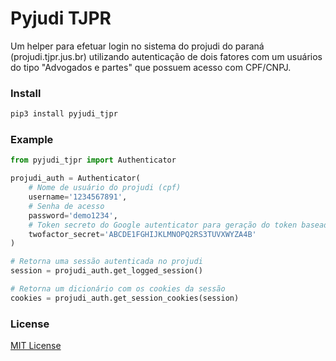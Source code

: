 # Pyjudi TJPR
Um helper para efetuar login no sistema do projudi do paraná (projudi.tjpr.jus.br) utilizando autenticação de dois fatores com um usuários do tipo "Advogados e partes" que possuem acesso com CPF/CNPJ.


### Install
```bash
pip3 install pyjudi_tjpr
```

### Example
```python
from pyjudi_tjpr import Authenticator

projudi_auth = Authenticator(
    # Nome de usuário do projudi (cpf)
    username='1234567891',
    # Senha de acesso
    password='demo1234',
    # Token secreto do Google autenticator para geração do token baseado em tempo
    twofactor_secret='ABCDE1FGHIJKLMNOPQ2RS3TUVXWYZA4B'
)

# Retorna uma sessão autenticada no projudi
session = projudi_auth.get_logged_session()

# Retorna um dicionário com os cookies da sessão
cookies = projudi_auth.get_session_cookies(session)
```

### License
[MIT License](LICENSE)


